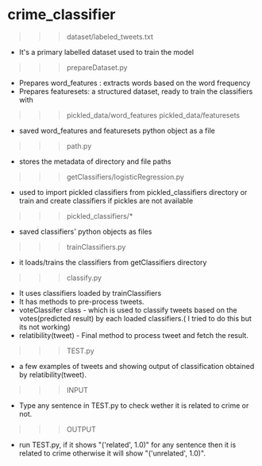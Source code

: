 # crime_classifier

>>>dataset/labeled_tweets.txt 
- It's a primary labelled dataset used to train the model

>>>prepareDataset.py
- Prepares word_features : extracts words based on the word frequency
- Prepares featuresets: a structured dataset, ready to train the classifiers with

>>>pickled_data/word_features
>>>pickled_data/featuresets
- saved word_features and featuresets python object as a file

>>>path.py
- stores the metadata of directory and file paths


>>>getClassifiers/logisticRegression.py
-  used to import pickled classifiers from pickled_classifiers directory or train and create classifiers if pickles are not available

>>>pickled_classifiers/*
- saved classifiers' python objects as files

>>>trainClassifiers.py
- it loads/trains the classifiers from getClassifiers directory

>>>classify.py
- It uses classifiers loaded by trainClassifiers
- It has methods to pre-process tweets.
- voteClassifer class - which is used to classify tweets based on the votes(predicted result) by each loaded classifiers.( I tried to do   this but its not working)
- relatibility(tweet) - Final method to process tweet and fetch the result. 

>>>TEST.py
- a few examples of tweets and showing output of classification obtained by relatibility(tweet). 

>>>INPUT
- Type any sentence in TEST.py to check wether it is related to crime or not.

>>>OUTPUT
- run TEST.py, if it shows  "('related', 1.0)" for any sentence then it is related to crime otherwise it will show 
  "('unrelated', 1.0)".


